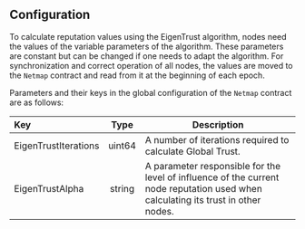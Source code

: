 ## Configuration

To calculate reputation values using the EigenTrust algorithm, nodes need the values of the variable parameters of the algorithm. These parameters are constant but can be changed if one needs to adapt the algorithm. For synchronization and correct operation of all nodes, the values are moved to the `Netmap` contract and read from it at the beginning of each epoch.

Parameters and their keys in the global configuration of the `Netmap` contract are as follows:

| Key   | Type   | Description |
| :---- | :----: | ----------- |
| EigenTrustIterations | uint64 | A number of iterations required to calculate Global Trust. |
| EigenTrustAlpha      | string | A parameter responsible for the level of influence of the current node reputation used when calculating its trust in other nodes. |
